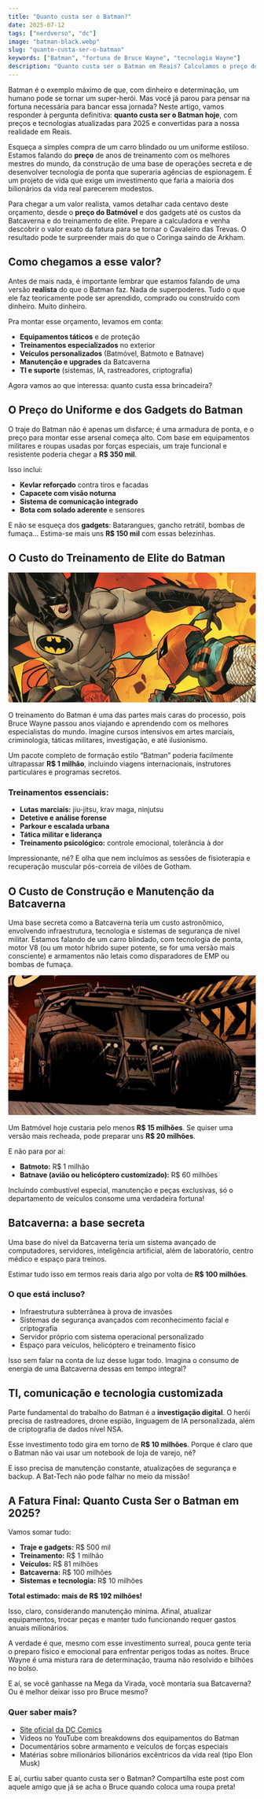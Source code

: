 ```yaml
---
title: "Quanto custa ser o Batman?"
date: 2025-07-12
tags: ["nerdverso", "dc"]
image: "batman-black.webp"
slug: "quanto-custa-ser-o-batman"
keywords: ["Batman", "fortuna de Bruce Wayne", "tecnologia Wayne"]
description: "Quanto custa ser o Batman em Reais? Calculamos o preço do Batmóvel, traje e Batcaverna em 2025. A fatura é bilionária!"
---
```


Batman é o exemplo máximo de que, com dinheiro e determinação, um humano pode se tornar um super-herói. Mas você já parou para pensar na fortuna necessária para bancar essa jornada? Neste artigo, vamos responder à pergunta definitiva: **quanto custa ser o Batman hoje**, com preços e tecnologias atualizadas para 2025 e convertidas para a nossa realidade em Reais.

Esqueça a simples compra de um carro blindado ou um uniforme estiloso. Estamos falando do **preço** de anos de treinamento com os melhores mestres do mundo, da construção de uma base de operações secreta e de desenvolver tecnologia de ponta que superaria agências de espionagem. É um projeto de vida que exige um investimento que faria a maioria dos bilionários da vida real parecerem modestos.

Para chegar a um valor realista, vamos detalhar cada centavo deste orçamento, desde o **preço do Batmóvel** e dos gadgets até os custos da Batcaverna e do treinamento de elite. Prepare a calculadora e venha descobrir o valor exato da fatura para se tornar o Cavaleiro das Trevas. O resultado pode te surpreender mais do que o Coringa saindo de Arkham.

## Como chegamos a esse valor?

Antes de mais nada, é importante lembrar que estamos falando de uma versão **realista** do que o Batman faz. Nada de superpoderes. Tudo o que ele faz teoricamente pode ser aprendido, comprado ou construído com dinheiro. Muito dinheiro.

Pra montar esse orçamento, levamos em conta:

*   **Equipamentos táticos** e de proteção
*   **Treinamentos especializados** no exterior
*   **Veículos personalizados** (Batmóvel, Batmoto e Batnave)
*   **Manutenção e upgrades** da Batcaverna
*   **TI e suporte** (sistemas, IA, rastreadores, criptografia)

Agora vamos ao que interessa: quanto custa essa brincadeira?

## O Preço do Uniforme e dos Gadgets do Batman

O traje do Batman não é apenas um disfarce; é uma armadura de ponta, e o preço para montar esse arsenal começa alto. Com base em equipamentos militares e roupas usadas por forças especiais, um traje funcional e resistente poderia chegar a **R$ 350 mil**.

Isso inclui:

*   **Kevlar reforçado** contra tiros e facadas
*   **Capacete com visão noturna**
*   **Sistema de comunicação integrado**
*   **Bota com solado aderente** e sensores

E não se esqueça dos **gadgets**: Batarangues, gancho retrátil, bombas de fumaça... Estima-se mais uns **R$ 150 mil** com essas belezinhas.

## O Custo do Treinamento de Elite do Batman

![artes-marcias](artes-batman.webp)

O treinamento do Batman é uma das partes mais caras do processo, pois Bruce Wayne passou anos viajando e aprendendo com os melhores especialistas do mundo. Imagine cursos intensivos em artes marciais, criminologia, táticas militares, investigação, e até ilusionismo.

Um pacote completo de formação estilo “Batman” poderia facilmente ultrapassar **R$ 1 milhão**, incluindo viagens internacionais, instrutores particulares e programas secretos.

### Treinamentos essenciais:

*   **Lutas marciais:** jiu-jitsu, krav maga, ninjutsu
*   **Detetive e análise forense**
*   **Parkour e escalada urbana**
*   **Tática militar e liderança**
*   **Treinamento psicológico:** controle emocional, tolerância à dor

Impressionante, né? E olha que nem incluímos as sessões de fisioterapia e recuperação muscular pós-correia de vilões de Gotham.

## O Custo de Construção e Manutenção da Batcaverna

Uma base secreta como a Batcaverna teria um custo astronômico, envolvendo infraestrutura, tecnologia e sistemas de segurança de nível militar. Estamos falando de um carro blindado, com tecnologia de ponta, motor V8 (ou um motor híbrido super potente, se for uma versão mais consciente) e armamentos não letais como disparadores de EMP ou bombas de fumaça.

![batmovel](carro-batman.webp)

Um Batmóvel hoje custaria pelo menos **R$ 15 milhões**. Se quiser uma versão mais recheada, pode preparar uns **R$ 20 milhões**.

E não para por aí:

*   **Batmoto:** R$ 1 milhão
*   **Batnave (avião ou helicóptero customizado):** R$ 60 milhões

Incluindo combustível especial, manutenção e peças exclusivas, só o departamento de veículos consome uma verdadeira fortuna!

## Batcaverna: a base secreta

Uma base do nível da Batcaverna teria um sistema avançado de computadores, servidores, inteligência artificial, além de laboratório, centro médico e espaço para treinos.

Estimar tudo isso em termos reais daria algo por volta de **R$ 100 milhões**.

### O que está incluso?

*   Infraestrutura subterrânea à prova de invasões
*   Sistemas de segurança avançados com reconhecimento facial e criptografia
*   Servidor próprio com sistema operacional personalizado
*   Espaço para veículos, helicóptero e treinamento físico

Isso sem falar na conta de luz desse lugar todo. Imagina o consumo de energia de uma Batcaverna dessas em tempo integral?

## TI, comunicação e tecnologia customizada

Parte fundamental do trabalho do Batman é a **investigação digital**. O herói precisa de rastreadores, drone espião, linguagem de IA personalizada, além de criptografia de dados nível NSA.

Esse investimento todo gira em torno de **R$ 10 milhões**. Porque é claro que o Batman não vai usar um notebook de loja de varejo, né?

E isso precisa de manutenção constante, atualizações de segurança e backup. A Bat-Tech não pode falhar no meio da missão!

## A Fatura Final: Quanto Custa Ser o Batman em 2025?

Vamos somar tudo:

*   **Traje e gadgets:** R$ 500 mil
*   **Treinamento:** R$ 1 milhão
*   **Veículos:** R$ 81 milhões
*   **Batcaverna:** R$ 100 milhões
*   **Sistemas e tecnologia:** R$ 10 milhões

**Total estimado: mais de R$ 192 milhões!**

Isso, claro, considerando manutenção mínima. Afinal, atualizar equipamentos, trocar peças e manter tudo funcionando requer gastos anuais milionários.

A verdade é que, mesmo com esse investimento surreal, pouca gente teria o preparo físico e emocional para enfrentar perigos todas as noites. Bruce Wayne é uma mistura rara de determinação, trauma não resolvido e bilhões no bolso.

E aí, se você ganhasse na Mega da Virada, você montaria sua Batcaverna? Ou é melhor deixar isso pro Bruce mesmo?

### Quer saber mais?

*   [Site oficial da DC Comics](https://www.dc.com)
*   Vídeos no YouTube com breakdowns dos equipamentos do Batman
*   Documentários sobre armamento e veículos de forças especiais
*   Matérias sobre milionários bilionários excêntricos da vida real (tipo Elon Musk)

E aí, curtiu saber quanto custa ser o Batman? Compartilha este post com aquele amigo que já se acha o Bruce quando coloca uma roupa preta!